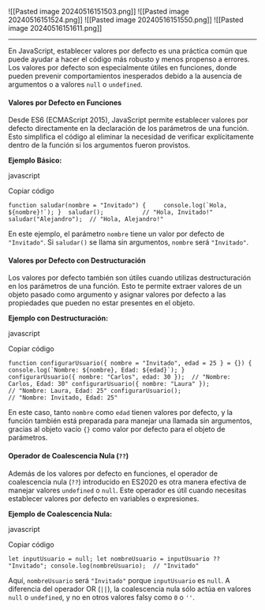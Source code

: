 ![[Pasted image 20240516151503.png]]
![[Pasted image 20240516151524.png]]
![[Pasted image 20240516151550.png]]
![[Pasted image 20240516151611.png]]


---
En JavaScript, establecer valores por defecto es una práctica común que puede ayudar a hacer el código más robusto y menos propenso a errores. Los valores por defecto son especialmente útiles en funciones, donde pueden prevenir comportamientos inesperados debido a la ausencia de argumentos o a valores `null` o `undefined`.

#### Valores por Defecto en Funciones

Desde ES6 (ECMAScript 2015), JavaScript permite establecer valores por defecto directamente en la declaración de los parámetros de una función. Esto simplifica el código al eliminar la necesidad de verificar explícitamente dentro de la función si los argumentos fueron provistos.

**Ejemplo Básico:**

javascript

Copiar código

``function saludar(nombre = "Invitado") {     console.log(`Hola, ${nombre}!`); }  saludar();           // "Hola, Invitado!" saludar("Alejandro");  // "Hola, Alejandro!"``

En este ejemplo, el parámetro `nombre` tiene un valor por defecto de `"Invitado"`. Si `saludar()` se llama sin argumentos, `nombre` será `"Invitado"`.

#### Valores por Defecto con Destructuración

Los valores por defecto también son útiles cuando utilizas destructuración en los parámetros de una función. Esto te permite extraer valores de un objeto pasado como argumento y asignar valores por defecto a las propiedades que pueden no estar presentes en el objeto.

**Ejemplo con Destructuración:**

javascript

Copiar código

``function configurarUsuario({ nombre = "Invitado", edad = 25 } = {}) {     console.log(`Nombre: ${nombre}, Edad: ${edad}`); }  configurarUsuario({ nombre: "Carlos", edad: 30 });  // "Nombre: Carlos, Edad: 30" configurarUsuario({ nombre: "Laura" });             // "Nombre: Laura, Edad: 25" configurarUsuario();                                // "Nombre: Invitado, Edad: 25"``

En este caso, tanto `nombre` como `edad` tienen valores por defecto, y la función también está preparada para manejar una llamada sin argumentos, gracias al objeto vacío `{}` como valor por defecto para el objeto de parámetros.

#### Operador de Coalescencia Nula (`??`)

Además de los valores por defecto en funciones, el operador de coalescencia nula (`??`) introducido en ES2020 es otra manera efectiva de manejar valores `undefined` o `null`. Este operador es útil cuando necesitas establecer valores por defecto en variables o expresiones.

**Ejemplo de Coalescencia Nula:**

javascript

Copiar código

`let inputUsuario = null; let nombreUsuario = inputUsuario ?? "Invitado"; console.log(nombreUsuario);  // "Invitado"`

Aquí, `nombreUsuario` será `"Invitado"` porque `inputUsuario` es `null`. A diferencia del operador OR (`||`), la coalescencia nula sólo actúa en valores `null` o `undefined`, y no en otros valores falsy como `0` o `''`.